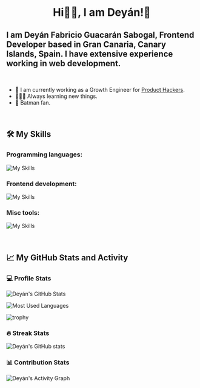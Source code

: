 <h1 align="center">Hi👋🏽, I am Deyán!🦇</h1>

<h2>I am Deyán Fabricio Guacarán Sabogal, Frontend Developer based in Gran Canaria, Canary Islands, Spain. I have extensive experience working in web development.</h2>

<br/>

- 🚀 I am currently working as a Growth Engineer for [Product Hackers](https://producthackers.com).
- 👨🏽‍💻 Always learning new things.
- 🦇 Batman fan.

<br/>

## 🛠️ My Skills

### Programming languages:

![My Skills](https://skillicons.dev/icons?i=js,ts,php,py)

### Frontend development:

![My Skills](https://skillicons.dev/icons?i=svelte,react,redux,html,css,sass,materialui,rollupjs,jest,webflow,wordpress)

### Misc tools:

![My Skills](https://skillicons.dev/icons?i=git,github,vscode,postman)

<br/>

## 📈 My GitHub Stats and Activity

### 💻 Profile Stats

![Deyán's GitHub Stats](https://github-readme-stats.vercel.app/api?username=deyanfgsdev&theme=tokyonight&show_icons=true)

![Most Used Languages](https://github-readme-stats.vercel.app/api/top-langs/?username=deyanfgsdev&layout=compact&theme=algolia)

![trophy](https://github-profile-trophy.vercel.app/?username=deyanfgsdev&theme=onedark)

### 🔥 Streak Stats

![Deyán's GitHub stats](https://github-readme-streak-stats.herokuapp.com/?user=deyanfgsdev&theme=tokyonight)

### 📊 Contribution Stats

<img alt="Deyán's Activity Graph" src="https://github-readme-activity-graph.cyclic.app/graph/?username=deyanfgsdev&bg_color=1F222E&color=F8D866&line=F85D7F&point=FFFFFF&hide_border=true" />
